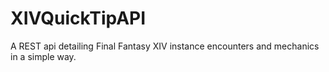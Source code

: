# XIVQuickTipAPI
A REST api detailing Final Fantasy XIV instance encounters and mechanics in a simple way.
